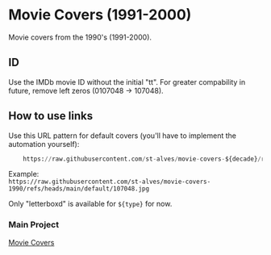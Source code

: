 # Movie Covers (1991-2000)
Movie covers from the 1990's (1991-2000).

## ID
Use the IMDb movie ID without the initial "tt". For greater compability in future, remove left zeros (0107048 -> 107048).

## How to use links
Use this URL pattern for default covers (you'll have to implement the automation yourself):
```python
    https://raw.githubusercontent.com/st-alves/movie-covers-${decade}/refs/heads/main/${type}/${movie_id}.jpg"
```

Example: 
<br>```https://raw.githubusercontent.com/st-alves/movie-covers-1990/refs/heads/main/default/107048.jpg```

Only "letterboxd" is available for ```${type}``` for now.

### Main Project
[Movie Covers](https://github.com/st-alves/movie-covers)

